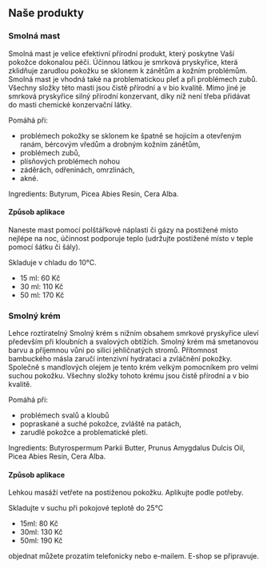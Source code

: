 ## Naše produkty

### Smolná mast

Smolná mast je velice efektivní přírodní produkt, který poskytne Vaší pokožce dokonalou péči.
Účinnou látkou je smrková pryskyřice, která zklidňuje zarudlou pokožku se sklonem k zánětům a kožním problémům.
Smolná mast je vhodná také na problematickou pleť a při problémech zubů.
Všechny složky této masti jsou čistě přírodní a v bio kvalitě.
Mimo jiné je smrková pryskyřice silný přírodní konzervant, díky níž není třeba přidávat do masti chemické konzervační látky.

Pomáhá při:

- problémech pokožky se sklonem ke špatně se hojicím a otevřeným ranám, bércovým vředům a drobným kožním zánětům,
- problémech zubů,
- plísňových problémech nohou
- záděrách, odřeninách, omrzlinách,
- akné.

Ingredients: Butyrum, Picea Abies Resin, Cera Alba.

#### Způsob aplikace

Naneste mast pomocí polštářkové náplasti či gázy na postižené místo nejlépe na noc,
účinnost podporuje teplo (udržujte postižené místo v teple pomocí šátku či šály).

Skladuje v chladu do 10°C.

- 15 ml: 60 Kč
- 30 ml: 110 Kč
- 50 ml: 170 Kč

### Smolný krém

Lehce roztíratelný Smolný krém s nižním obsahem smrkové pryskyřice uleví především při kloubních a svalových obtížích.
Smolný krém má smetanovou barvu a příjemnou vůni po silici jehličnatých stromů.
Přítomnost bambuckého másla zaručí intenzivní hydrataci a zvláčnění pokožky.
Společně s mandlových olejem je tento krém velkým pomocníkem pro velmi suchou  pokožku.
Všechny složky tohoto krému jsou čistě přírodní a v bio kvalitě.

Pomáhá při:

- problémech svalů a kloubů
- popraskané a suché pokožce, zvláště na patách,
- zarudlé pokožce a problematické pleti.

Ingredients: Butyrospermum Parkii Butter, Prunus Amygdalus Dulcis Oil, Picea Abies Resin, Cera Alba.

#### Způsob aplikace

Lehkou masáží vetřete na postiženou pokožku. Aplikujte podle potřeby.

Skladujte v suchu při pokojové teplotě do 25°C

- 15ml: 80 Kč
- 30ml: 130 Kč
- 50ml: 190 Kč

objednat můžete prozatím telefonicky nebo e-mailem.
E-shop se připravuje.
